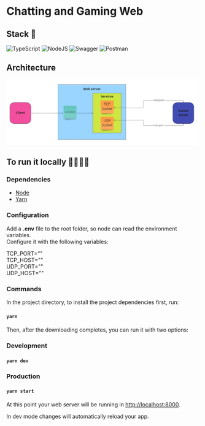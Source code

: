 # Chatting and Gaming Web

## Stack 🔧

![TypeScript](https://img.shields.io/badge/typescript-%23007ACC.svg?style=for-the-badge&logo=typescript&logoColor=white)
![NodeJS](https://img.shields.io/badge/node.js-6DA55F?style=for-the-badge&logo=node.js&logoColor=white)
![Swagger](https://img.shields.io/badge/-Swagger-%23Clojure?style=for-the-badge&logo=swagger&logoColor=white)
![Postman](https://img.shields.io/badge/Postman-FF6C37?style=for-the-badge&logo=postman&logoColor=white)

## Architecture

![architecture](https://github.com/giancarloCavalli/chatting-and-gaming-web/blob/main/src/docs/images/architecture.jpg)

## To run it locally 👩‍💻👨‍💻

### Dependencies

- [Node](https://nodejs.org/en/)
- [Yarn](https://yarnpkg.com/)

### Configuration

Add a **.env** file to the root folder, so node can read the environment variables.\
Configure it with the following variables:

TCP_PORT="" \
TCP_HOST="" \
UDP_PORT="" \
UDP_HOST=""

### Commands

In the project directory, to install the project dependencies first, run:

#### `yarn`

Then, after the downloading completes, you can run it with two options:

### Development

#### `yarn dev`

### Production

#### `yarn start`

At this point your web server will be running in [http://localhost:8000](http://localhost:8000).

In dev mode changes will automatically reload your app.
